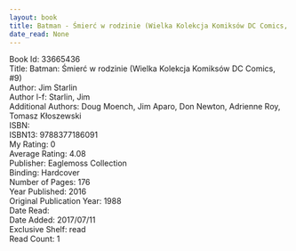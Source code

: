 ```yaml
---
layout: book
title: Batman - Śmierć w rodzinie (Wielka Kolekcja Komiksów DC Comics,  no. 9)
date_read: None
---
```


Book Id: 33665436<br />
Title: Batman: Śmierć w rodzinie (Wielka Kolekcja Komiksów DC Comics, #9)<br />
Author: Jim Starlin<br />
Author l-f: Starlin, Jim<br />
Additional Authors: Doug Moench, Jim Aparo, Don Newton, Adrienne Roy, Tomasz Kłoszewski<br />
ISBN: <br />
ISBN13: 9788377186091<br />
My Rating: 0<br />
Average Rating: 4.08<br />
Publisher: Eaglemoss Collection<br />
Binding: Hardcover<br />
Number of Pages: 176<br />
Year Published: 2016<br />
Original Publication Year: 1988<br />
Date Read: <br />
Date Added: 2017/07/11<br />
Exclusive Shelf: read<br />
Read Count: 1<br />

